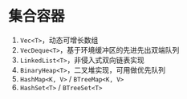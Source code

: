 # 集合容器

1. `Vec<T>`，动态可增长数组
2. `VecDeque<T>`，基于环境缓冲区的先进先出双端队列
3. `LinkedList<T>`，非侵入式双向链表实现
4. `BinaryHeap<T>`，二叉堆实现，可用做优先队列
5. `HashMap<K, V>` / `BTreeMap<K, V>`
6. `HashSet<T>` / `BTreeSet<T>`